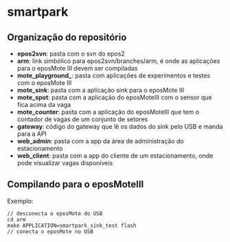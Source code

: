 # smartpark

## Organização do repositório

* **epos2svn**: pasta com o svn do epos2
* **arm**: link simbólico para epos2svn/branches/arm, é onde as aplicações para o eposMote III devem ser compiladas
* **mote_playground_**: pasta com aplicações de experimentos e testes com o eposMote III
* **mote_sink**: pasta com a aplicação sink para o eposMote III
* **mote_spot**: pasta com a aplicação do eposMoteIII com o sensor que fica acima da vaga
* **mote_counter**: pasta com a aplicação do eposMoteIII que tem o contador de vagas de um conjunto de setores
* **gateway**: código do gateway que lê os dados do sink pelo USB e manda para a API
* **web_admin**: pasta com a app da área de administração do estacionamento
* **web_client**: pasta com a app do cliente de um estacionamento, onde pode visualizar vagas disponíveis

## Compilando para o eposMoteIII

Exemplo:

````
// desconecta o eposMote do USB
cd arm
make APPLICATION=smartpark_sink_test flash
// conecta o eposMote no USB
````